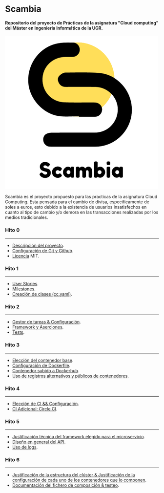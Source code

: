 # Scambia
#### Repositorio del proyecto de Prácticas de la asignatura "Cloud computing" del Máster en Ingenieria Informática de la UGR. 

![](https://raw.githubusercontent.com/florescobar/Scambia-PracticasCC-UGR/main/docs/img/logo.png)

Scambia es el proyecto propuesto para las practicas de la asignatura Cloud Computing. Esta pensada para el cambio de divisa, especificamente de soles a euros, esto debido a la existencia de usuarios insatisfechos en cuanto al tipo de cambio y/o demora en las transacciones realizadas por los medios tradicionales.

### Hito 0
------------
- [Descripción del proyecto](/docs/hito_0/0_descripcionproyecto.md).
- [Configuración de Git y Github](/docs/hito_0/1_configuraciongit.md).
- [Licencia](https://github.com/florescobar/Scambia-PracticasCC-UGR/blob/main/LICENSE) MIT.

### Hito 1
------------
- [User Stories](https://github.com/florescobar/Scambia-PracticasCC-UGR/issues).
- [Milestones](https://github.com/florescobar/Scambia-PracticasCC-UGR/milestones).
- [Creación de clases (cc.yaml)](/cc.yaml).

### Hito 2
------------
- [Gestor de tareas & Configuración](/docs/hito_2/0_gestor_tareas.md).
- [Framework y Aserciones](/docs/hito_2/1_herramientas_test.md).
- [Tests](/docs/hito_2/2_tests.md).

### Hito 3
------------
- [Elección del contenedor base](/docs/hito_3/0_contenedor_base.md).
- [Configuración de Dockerfile](/docs/hito_3/1_configuracion_dockerfile.md).
- [Contenedor subido a Dockerhub](/docs/hito_3/2_docker_hub.md).
- [Uso de registros alternativos y públicos de contenedores](/docs/hito_3/3_actions.md).


### Hito 4
------------
- [Elección de CI && Configuración](/docs/hito_4/0_ci_githubactions.md).
- [CI Adicional: Circle CI](/docs/hito_4/1_ci_circleci.md).

### Hito 5
------------
- [Justificación técnica del framework elegido para el microservicio](/docs/hito_5/0_justificacion.md).
- [Diseño en general del API](/docs/hito_5/1_api.md).
- [Uso de logs](/docs/hito_5/2_logs.md).

### Hito 6
------------
- [Justificación de la estructura del clúster & Justificación de la configuración de cada uno de los contenedores que lo componen](/docs/hito_6/0_justificacion.md).
- [Documentación del fichero de composición & testeo](/docs/hito_6/1_justificacion.md).








